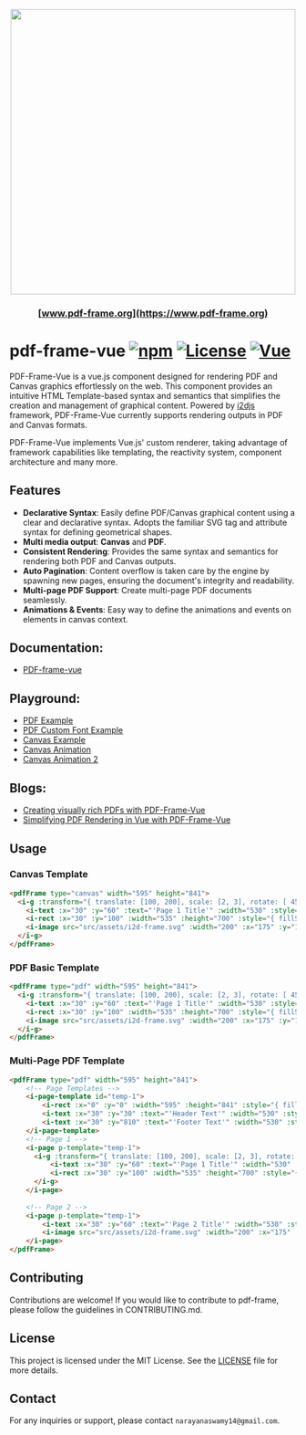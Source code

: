<p align="center">
  <img src="https://github.com/I2Djs/pdf-frame/blob/main/assets/pdf-frame.svg?raw=true" width=500>
</p>

<h3 align="center">
    
  [www.pdf-frame.org](https://www.pdf-frame.org)
   
</h3>

# pdf-frame-vue [![npm](https://img.shields.io/npm/v/@i2d/pdf-frame-vue.svg)](https://www.npmjs.com/package/@i2d/pdf-frame-vue) [![License](https://img.shields.io/npm/l/@i2d/nuxt-pdf-frame.svg)](https://www.npmjs.com/package/@i2d/pdf-frame-vue) [![Vue](https://img.shields.io/badge/Vue-18181B?logo=vue.js)](https://vuejs.org)

PDF-Frame-Vue is a vue.js component designed for rendering PDF and Canvas graphics effortlessly on the web. This component provides an intuitive HTML Template-based syntax and semantics that simplifies the creation and management of graphical content. Powered by [i2djs](https://github.com/I2Djs/I2Djs) framework, PDF-Frame-Vue currently supports rendering outputs in PDF and Canvas formats.

PDF-Frame-Vue implements Vue.js' custom renderer, taking advantage of framework capabilities like templating, the reactivity system, component architecture and many more.

## Features

* **Declarative Syntax**: Easily define PDF/Canvas graphical content using a clear and declarative syntax. Adopts the familiar SVG tag and attribute syntax for defining geometrical shapes.
* **Multi media output**: **Canvas** and **PDF**.
* **Consistent Rendering**: Provides the same syntax and semantics for rendering both PDF and Canvas outputs.
* **Auto Pagination**: Content overflow is taken care by the engine by spawning new pages, ensuring the document's integrity and readability.
* **Multi-page PDF Support**: Create multi-page PDF documents seamlessly.
* **Animations & Events**: Easy way to define the animations and events on elements in canvas context.

## Documentation: 
  * [PDF-frame-vue](https://github.com/I2Djs/pdf-frame/wiki/pdf%E2%80%90frame%E2%80%90vue)
  
## Playground:
  * [PDF Example](https://stackblitz.com/edit/pdf-frame-vuejs?embed=1&file=src%2FApp.vue)
  * [PDF Custom Font Example](https://stackblitz.com/edit/pdf-frame-vuejs-67yqev)
  * [Canvas Example](https://stackblitz.com/edit/pdf-frame-vuejs-canvas?embed=1&file=src%2FApp.vue)
  * [Canvas Animation](https://stackblitz.com/edit/pdf-frame-vuejs-canvas-qp1rhy?file=src%2FApp.vue)
  * [Canvas Animation 2](https://stackblitz.com/edit/pdf-frame-vuejs-canvas-ragz9p?file=src%2FApp.vue)

## Blogs:
  * [Creating visually rich PDFs with PDF-Frame-Vue](https://nswamy14.hashnode.dev/creating-visually-rich-pdfs-with-pdf-frame-vue)
  * [Simplifying PDF Rendering in Vue with PDF-Frame-Vue](https://nswamy14.hashnode.dev/pdf-rendering-made-easy-with-pdf-frame-vue)

## Usage

### Canvas Template
```html
<pdfFrame type="canvas" width="595" height="841">
  <i-g :transform="{ translate: [100, 200], scale: [2, 3], rotate: [ 45, 0, 0] }">
    <i-text :x="30" :y="60" :text="'Page 1 Title'" :width="530" :style="{font: '25px Arial', align: 'center'}"></i-text>
    <i-rect :x="30" :y="100" :width="535" :height="700" :style="{ fillStyle:'#f0f0f0' }"></i-rect>
    <i-image src="src/assets/i2d-frame.svg" :width="200" :x="175" :y="100"></i-image>
  </i-g>
</pdfFrame>
```

### PDF Basic Template
```html
<pdfFrame type="pdf" width="595" height="841">
  <i-g :transform="{ translate: [100, 200], scale: [2, 3], rotate: [ 45, 0, 0] }">
    <i-text :x="30" :y="60" :text="'Page 1 Title'" :width="530" :style="{font: '25px Arial', align: 'center'}"></i-text>
    <i-rect :x="30" :y="100" :width="535" :height="700" :style="{ fillStyle:'#f0f0f0' }"></i-rect>
    <i-image src="src/assets/i2d-frame.svg" :width="200" :x="175" :y="100"></i-image>
  </i-g>
</pdfFrame>
```

### Multi-Page PDF Template
```html
<pdfFrame type="pdf" width="595" height="841">
    <!-- Page Templates -->
    <i-page-template id="temp-1">
        <i-rect :x="0" :y="0" :width="595" :height="841" :style="{ fillStyle:'#ffffff' }"></i-rect>
        <i-text :x="30" :y="30" :text="'Header Text'" :width="530" :style="{font: '15px Arial'}"></i-text>
        <i-text :x="30" :y="810" :text="'Footer Text'" :width="530" :style="{font: '15px Arial'}"></i-text>
    </i-page-template>
    <!-- Page 1 -->
    <i-page p-template="temp-1">
      <i-g :transform="{ translate: [100, 200], scale: [2, 3], rotate: [ 45, 0, 0] }">
          <i-text :x="30" :y="60" :text="'Page 1 Title'" :width="530" :style="{font: '25px Arial', align: 'center'}"></i-text>
          <i-rect :x="30" :y="100" :width="535" :height="700" :style="{ fillStyle:'#f0f0f0' }"></i-rect>
      </i-g>
    </i-page>
    
    <!-- Page 2 -->
    <i-page p-template="temp-1">
        <i-text :x="30" :y="60" :text="'Page 2 Title'" :width="530" :style="{font: '25px Arial', align: 'center'}"></i-text>
        <i-image src="src/assets/i2d-frame.svg" :width="200" :x="175" :y="100"></i-image>
    </i-page> 
</pdfFrame>
```


## Contributing
Contributions are welcome! If you would like to contribute to pdf-frame, please follow the guidelines in CONTRIBUTING.md.

## License
This project is licensed under the MIT License. See the [LICENSE](https://raw.githubusercontent.com/I2Djs/pdf-frame/main/LICENSE) file for more details.

## Contact
For any inquiries or support, please contact `narayanaswamy14@gmail.com`.

